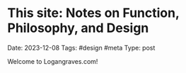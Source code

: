 # This site: Notes on Function, Philosophy, and Design
Date: 2023-12-08
Tags: #design #meta
Type: post

Welcome to Logangraves.com!